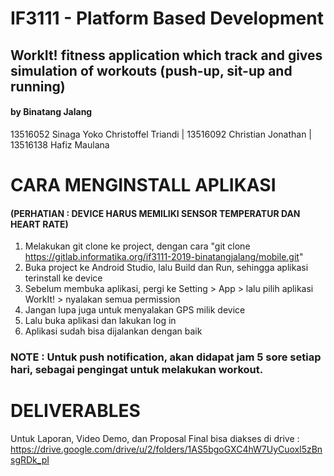 # IF3111 - Platform Based Development
## WorkIt! fitness application which track and gives simulation of workouts (push-up, sit-up and running)

#### by Binatang Jalang
13516052 Sinaga Yoko Christoffel Triandi | 13516092 Christian Jonathan | 13516138 Hafiz Maulana

# CARA MENGINSTALL APLIKASI 
#### (PERHATIAN : DEVICE HARUS MEMILIKI SENSOR TEMPERATUR DAN HEART RATE)
1. Melakukan git clone ke project, dengan cara "git clone https://gitlab.informatika.org/if3111-2019-binatangjalang/mobile.git"
2. Buka project ke Android Studio, lalu Build dan Run, sehingga aplikasi terinstall ke device
3. Sebelum membuka aplikasi, pergi ke Setting > App > lalu pilih aplikasi WorkIt! > nyalakan semua permission
4. Jangan lupa juga untuk menyalakan GPS milik device
5. Lalu buka aplikasi dan lakukan log in
6. Aplikasi sudah bisa dijalankan dengan baik
### NOTE : Untuk push notification, akan didapat jam 5 sore setiap hari, sebagai pengingat untuk melakukan workout.

# DELIVERABLES
Untuk Laporan, Video Demo, dan Proposal Final bisa diakses di drive :
https://drive.google.com/drive/u/2/folders/1AS5bgoGXC4hW7UyCuoxl5zBnsgRDk_pI